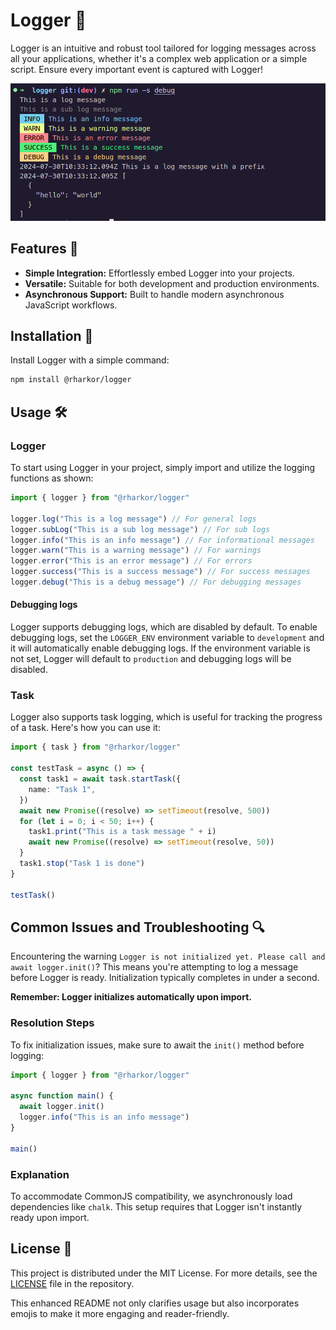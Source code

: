 # Logger 📝

Logger is an intuitive and robust tool tailored for logging messages across all your applications, whether it's a complex web application or a simple script. Ensure every important event is captured with Logger!

![Logger](./docs/demo.png)

## Features 🌟

- **Simple Integration:** Effortlessly embed Logger into your projects.
- **Versatile:** Suitable for both development and production environments.
- **Asynchronous Support:** Built to handle modern asynchronous JavaScript workflows.

## Installation 🔧

Install Logger with a simple command:

```bash
npm install @rharkor/logger
```

## Usage 🛠️

### Logger

To start using Logger in your project, simply import and utilize the logging functions as shown:

```typescript
import { logger } from "@rharkor/logger"

logger.log("This is a log message") // For general logs
logger.subLog("This is a sub log message") // For sub logs
logger.info("This is an info message") // For informational messages
logger.warn("This is a warning message") // For warnings
logger.error("This is an error message") // For errors
logger.success("This is a success message") // For success messages
logger.debug("This is a debug message") // For debugging messages
```

#### Debugging logs

Logger supports debugging logs, which are disabled by default. To enable debugging logs, set the `LOGGER_ENV` environment variable to `development` and it will automatically enable debugging logs. If the environment variable is not set, Logger will default to `production` and debugging logs will be disabled.

### Task

Logger also supports task logging, which is useful for tracking the progress of a task. Here's how you can use it:

```typescript
import { task } from "@rharkor/logger"

const testTask = async () => {
  const task1 = await task.startTask({
    name: "Task 1",
  })
  await new Promise((resolve) => setTimeout(resolve, 500))
  for (let i = 0; i < 50; i++) {
    task1.print("This is a task message " + i)
    await new Promise((resolve) => setTimeout(resolve, 50))
  }
  task1.stop("Task 1 is done")
}

testTask()
```

## Common Issues and Troubleshooting 🔍

Encountering the warning `Logger is not initialized yet. Please call and await logger.init()`? This means you're attempting to log a message before Logger is ready. Initialization typically completes in under a second.

**Remember: Logger initializes automatically upon import.**

### Resolution Steps

To fix initialization issues, make sure to await the `init()` method before logging:

```typescript
import { logger } from "@rharkor/logger"

async function main() {
  await logger.init()
  logger.info("This is an info message")
}

main()
```

### Explanation

To accommodate CommonJS compatibility, we asynchronously load dependencies like `chalk`. This setup requires that Logger isn't instantly ready upon import.

## License 📄

This project is distributed under the MIT License. For more details, see the [LICENSE](LICENSE) file in the repository.

This enhanced README not only clarifies usage but also incorporates emojis to make it more engaging and reader-friendly.
